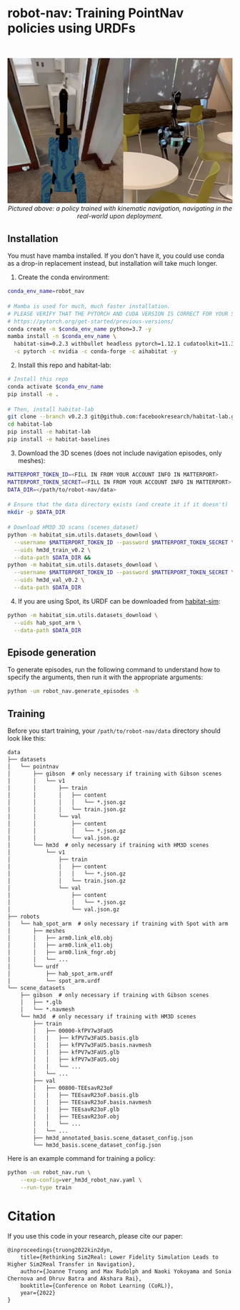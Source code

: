 # robot-nav: Training PointNav policies using URDFs

[//]: # (Image below is a screenshot of the robot navigating in a Habitat environment.)

<br>

<p align="center">
    <img width="600" src="https://raw.githubusercontent.com/naokiyokoyama/website_media/master/imgs/robot_nav_repo/spot_robot_nav.jpg" alt="spot_robot_nav.jpg">
    <br>
    <i>
        Pictured above: a policy trained with kinematic navigation, navigating in the real-world upon deployment.
    </i>
</p>

## Installation

You must have mamba installed. If you don't have it, you could use conda as a drop-in replacement instead, but installation will take much longer.

1. Create the conda environment:
```bash
conda_env_name=robot_nav

# Mamba is used for much, much faster installation.
# PLEASE VERIFY THAT THE PYTORCH AND CUDA VERSION IS CORRECT FOR YOUR SYSTEM HERE:
# https://pytorch.org/get-started/previous-versions/
conda create -n $conda_env_name python=3.7 -y
mamba install -n $conda_env_name \
  habitat-sim=0.2.3 withbullet headless pytorch=1.12.1 cudatoolkit=11.3 \
  -c pytorch -c nvidia -c conda-forge -c aihabitat -y
```
2. Install this repo and habitat-lab:
```bash
# Install this repo
conda activate $conda_env_name
pip install -e .

# Then, install habitat-lab
git clone --branch v0.2.3 git@github.com:facebookresearch/habitat-lab.git
cd habitat-lab
pip install -e habitat-lab
pip install -e habitat-baselines

```
3. Download the 3D scenes (does not include navigation episodes, only meshes):
```bash
MATTERPORT_TOKEN_ID=<FILL IN FROM YOUR ACCOUNT INFO IN MATTERPORT>
MATTERPORT_TOKEN_SECRET=<FILL IN FROM YOUR ACCOUNT INFO IN MATTERPORT>
DATA_DIR=</path/to/robot-nav/data>

# Ensure that the data directory exists (and create it if it doesn't)
mkdir -p $DATA_DIR

# Download HM3D 3D scans (scenes_dataset)
python -m habitat_sim.utils.datasets_download \
  --username $MATTERPORT_TOKEN_ID --password $MATTERPORT_TOKEN_SECRET \
  --uids hm3d_train_v0.2 \
  --data-path $DATA_DIR &&
python -m habitat_sim.utils.datasets_download \
  --username $MATTERPORT_TOKEN_ID --password $MATTERPORT_TOKEN_SECRET \
  --uids hm3d_val_v0.2 \
  --data-path $DATA_DIR 
```
4. If you are using Spot, its URDF can be downloaded from [habitat-sim](https://github.com/facebookresearch/habitat-sim):
```bash
python -m habitat_sim.utils.datasets_download \
  --uids hab_spot_arm \
  --data-path $DATA_DIR 
```


## Episode generation

To generate episodes, run the following command to understand how to specify the arguments, then run it with the appropriate arguments:
```bash
python -um robot_nav.generate_episodes -h
```

## Training

Before you start training, your `/path/to/robot-nav/data` directory should look like this:
```
data
├── datasets
│   └── pointnav
│       ├── gibson  # only necessary if training with Gibson scenes
│       │   └── v1
│       │       ├── train
│       │       │   ├── content
│       │       │   │   └── *.json.gz
│       │       │   └── train.json.gz
│       │       └── val
│       │           ├── content
│       │           │   └── *.json.gz
│       │           └── val.json.gz
│       └── hm3d  # only necessary if training with HM3D scenes
│           └── v1
│               ├── train
│               │   ├── content
│               │   │   └── *.json.gz
│               │   └── train.json.gz
│               └── val
│                   ├── content
│                   │   └── *.json.gz
│                   └── val.json.gz
├── robots
│   └── hab_spot_arm  # only necessary if training with Spot with arm
│       ├── meshes
│       │   ├── arm0.link_el0.obj
│       │   ├── arm0.link_el1.obj
│       │   ├── arm0.link_fngr.obj
│       │   └── ...
│       └── urdf
│           ├── hab_spot_arm.urdf
│           └── spot_arm.urdf
└── scene_datasets
    ├── gibson  # only necessary if training with Gibson scenes
    │   ├── *.glb
    │   └── *.navmesh
    └── hm3d  # only necessary if training with HM3D scenes
        ├── train
        │   ├── 00000-kfPV7w3FaU5
        │   │   ├── kfPV7w3FaU5.basis.glb
        │   │   ├── kfPV7w3FaU5.basis.navmesh
        │   │   ├── kfPV7w3FaU5.glb
        │   │   ├── kfPV7w3FaU5.obj
        │   │   └── ...
        │   └── ...
        ├── val
        │   ├── 00800-TEEsavR23oF
        │   │   ├── TEEsavR23oF.basis.glb
        │   │   ├── TEEsavR23oF.basis.navmesh
        │   │   ├── TEEsavR23oF.glb
        │   │   ├── TEEsavR23oF.obj
        │   │   └── ...
        │   └── ...
        ├── hm3d_annotated_basis.scene_dataset_config.json
        └── hm3d_basis.scene_dataset_config.json
```

Here is an example command for training a policy:
```bash
python -um robot_nav.run \
    --exp-config=ver_hm3d_robot_nav.yaml \
    --run-type train
```

# Citation
If you use this code in your research, please cite our paper:
```
@inproceedings{truong2022kin2dyn,
    title={Rethinking Sim2Real: Lower Fidelity Simulation Leads to Higher Sim2Real Transfer in Navigation}, 
    author={Joanne Truong and Max Rudolph and Naoki Yokoyama and Sonia Chernova and Dhruv Batra and Akshara Rai}, 
    booktitle={Conference on Robot Learning (CoRL)},
    year={2022}
}
```